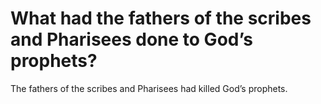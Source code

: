 # What had the fathers of the scribes and Pharisees done to God’s prophets?

The fathers of the scribes and Pharisees had killed God’s prophets.
